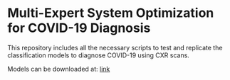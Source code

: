 # Multi-Expert System Optimization for COVID-19 Diagnosis

This repository includes all the necessary scripts to test and replicate the classification models to diagnose COVID-19 using CXR scans.

Models can be downloaded at: [link](https://drive.google.com/drive/folders/1HBluCOqMshDcWzuxFtq_eh6hf2rdqr1P?usp=sharing)
